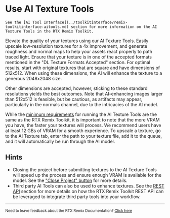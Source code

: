 # Use AI Texture Tools

```{seealso}
See the [AI Tool Interface](../toolkitinterface/remix-toolkitinterface-aitools.md) section for more information on the AI Texture Tools in the RTX Remix Toolkit.
```

Elevate the quality of your textures using our AI Texture Tools. Easily upscale low-resolution textures for a 4x improvement, and generate roughness and normal maps to help your assets react properly to path traced light. Ensure that your texture is in one of the accepted formats mentioned in the "DL Texture Formats Accepted" section. For optimal results, start with original textures that are square and have dimensions of 512x512. When using these dimensions, the AI will enhance the texture to a generous 2048x2048 size.

Other dimensions are accepted, however, sticking to these standard resolutions yields the best outcomes. Note that AI-enhancing images larger than 512x512 is feasible, but be cautious, as artifacts may appear, particularly in the normals channel, due to the intricacies of the AI model.

While the [minimum requirements](../remix-overview.md) for running the AI Texture Tools are the same as the RTX Remix Toolkit, it is important to note that the more VRAM you have, the faster your textures will process.  We recommend users have at least 12 GBs of VRAM for a smooth experience.  To upscale a texture, go to the AI Texture tab, enter the path to your texture file, add it to the queue, and it will automatically be run through the AI model.

## Hints

- Closing the project before submitting textures to the AI Texture Tools will speed up the process and ensure enough VRAM is available for the model. See the ["Close Project" button](../toolkitinterface/remix-toolkitinterface-layouttab.md#mod-setup) for more details.
- Third party AI Tools can also be used to enhance textures. See the [REST API](../toolkitinterface/remix-toolkitinterface-restapi.md) section for more details on how the RTX Remix Toolkit REST API can be leveraged to integrate third party tools into your workflow.

***
<sub> Need to leave feedback about the RTX Remix Documentation?  [Click here](https://github.com/NVIDIAGameWorks/rtx-remix/issues/new?assignees=nvdamien&labels=documentation%2Cfeedback%2Ctriage&projects=&template=documentation_feedback.yml&title=%5BDocumentation+feedback%5D%3A+) </sub>
